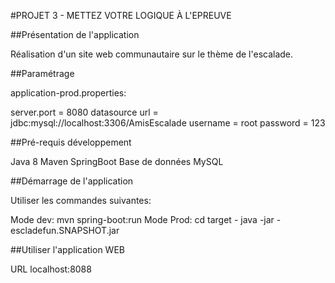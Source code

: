 #PROJET 3 - METTEZ VOTRE LOGIQUE À L'EPREUVE

##Présentation de l'application

Réalisation d'un site web communautaire sur le thème de l'escalade.

##Paramétrage

application-prod.properties:

server.port = 8080
datasource url = jdbc:mysql://localhost:3306/AmisEscalade
username = root
password = 123

##Pré-requis développement

Java 8
Maven
SpringBoot
Base de données MySQL

##Démarrage de l'application

Utiliser les commandes suivantes:

Mode dev: mvn spring-boot:run
Mode Prod: cd target - java -jar - escladefun.SNAPSHOT.jar

##Utiliser l'application WEB

URL localhost:8088


